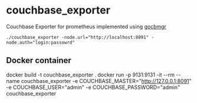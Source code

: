 # couchbase_exporter

Couchbase Exporter for prometheus implemented using [gocbmgr](https://github.com/couchbase/gocbmgr)

`./couchbase_exporter -node.url="http://localhost:8091" -node.auth="login:passowrd"`

## Docker container

docker build -t couchbase_exporter .
docker run -p 9131:9131 -it --rm --name couchbase_exporter -e COUCHBASE_MASTER="http://127.0.0.1:8091" -e COUCHBASE_USER="admin" -e COUCHBASE_PASSWORD="admin" couchbase_exporter